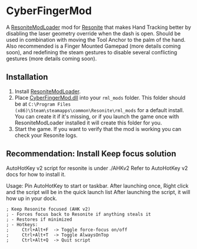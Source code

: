 # CyberFingerMod

A [ResoniteModLoader](https://github.com/resonite-modding-group/ResoniteModLoader) mod for [Resonite](https://resonite.com/) that makes Hand Tracking better by disabling the laser geometry override when the dash is open.
Should be used in combination with moving the Tool Anchor to the palm of the hand. Also recommended is a Finger Mounted Gamepad (more details coming soon), and redefining the steam gestures to disable several conflicting gestures (more details coming soon).

## Installation
1. Install [ResoniteModLoader](https://github.com/resonite-modding-group/ResoniteModLoader).
1. Place [CyberFingerMod.dll](https://github.com/DrSciCortex/CyberFingerMod/releases/latest/download/CyberFingerMod.dll) into your `rml_mods` folder. This folder should be at `C:\Program Files (x86)\Steam\steamapps\common\Resonite\rml_mods` for a default install. You can create it if it's missing, or if you launch the game once with ResoniteModLoader installed it will create this folder for you.
1. Start the game. If you want to verify that the mod is working you can check your Resonite logs.


## Recommendation: Install Keep focus solution

AutoHotKey v2 script for resonite is under ./AHKv2
Refer to AutoHotKey v2 docs for how to install it. 

Usage:
Pin AutoHotKey to start or taskbar.  After launching once, Right click  and the script will be in the quick launch list
After launching the script, it will how up in your dock.

```
; Keep Resonite focused (AHK v2)
; - Forces focus back to Resonite if anything steals it
; - Restores if minimized
; - Hotkeys:
;     Ctrl+Alt+F  -> Toggle force-focus on/off
;     Ctrl+Alt+T  -> Toggle AlwaysOnTop
;     Ctrl+Alt+Q  -> Quit script
```
